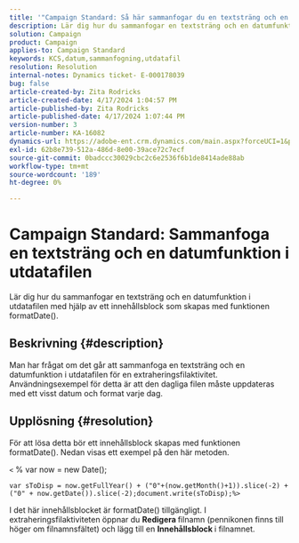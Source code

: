 ```yaml
---
title: '"Campaign Standard: Så här sammanfogar du en textsträng och en datumfunktion i "Utdatafilen"'
description: Lär dig hur du sammanfogar en textsträng och en datumfunktion i utdatafilen
solution: Campaign
product: Campaign
applies-to: Campaign Standard
keywords: KCS,datum,sammanfogning,utdatafil
resolution: Resolution
internal-notes: Dynamics ticket- E-000178039
bug: false
article-created-by: Zita Rodricks
article-created-date: 4/17/2024 1:04:57 PM
article-published-by: Zita Rodricks
article-published-date: 4/17/2024 1:07:44 PM
version-number: 3
article-number: KA-16082
dynamics-url: https://adobe-ent.crm.dynamics.com/main.aspx?forceUCI=1&pagetype=entityrecord&etn=knowledgearticle&id=32b2de13-bbfc-ee11-a1ff-6045bd0065b6
exl-id: 62b8e739-512a-486d-8e00-39ace72c7ecf
source-git-commit: 0badccc30029cbc2c6e2536f6b1de8414ade88ab
workflow-type: tm+mt
source-wordcount: '189'
ht-degree: 0%

---
```


# Campaign Standard: Sammanfoga en textsträng och en datumfunktion i utdatafilen


Lär dig hur du sammanfogar en textsträng och en datumfunktion i utdatafilen med hjälp av ett innehållsblock som skapas med funktionen formatDate().

## Beskrivning {#description}


Man har frågat om det går att sammanfoga en textsträng och en datumfunktion i utdatafilen för en extraheringsfilaktivitet. Användningsexempel för detta är att den dagliga filen måste uppdateras med ett visst datum och format varje dag.


## Upplösning {#resolution}


För att lösa detta bör ett innehållsblock skapas med funktionen formatDate(). Nedan visas ett exempel på den här metoden.

`<` % var now = new Date();


```
var sToDisp = now.getFullYear() + ("0"+(now.getMonth()+1)).slice(-2) + ("0" + now.getDate()).slice(-2);document.write(sToDisp);%>
```


I det här innehållsblocket är formatDate() tillgängligt. I extraheringsfilaktiviteten öppnar du <b>Redigera </b>filnamn (pennikonen finns till höger om filnamnsfältet) och lägg till en <b>Innehållsblock </b>i filnamnet.
